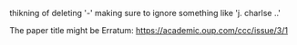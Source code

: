 thikning of deleting '-'
making sure to ignore something like 'j. charlse ..'

The paper title might be Erratum: https://academic.oup.com/ccc/issue/3/1
